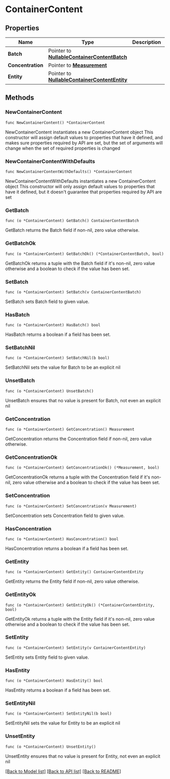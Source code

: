 # ContainerContent

## Properties

Name | Type | Description | Notes
------------ | ------------- | ------------- | -------------
**Batch** | Pointer to [**NullableContainerContentBatch**](ContainerContentBatch.md) |  | [optional] 
**Concentration** | Pointer to [**Measurement**](Measurement.md) |  | [optional] 
**Entity** | Pointer to [**NullableContainerContentEntity**](ContainerContentEntity.md) |  | [optional] 

## Methods

### NewContainerContent

`func NewContainerContent() *ContainerContent`

NewContainerContent instantiates a new ContainerContent object
This constructor will assign default values to properties that have it defined,
and makes sure properties required by API are set, but the set of arguments
will change when the set of required properties is changed

### NewContainerContentWithDefaults

`func NewContainerContentWithDefaults() *ContainerContent`

NewContainerContentWithDefaults instantiates a new ContainerContent object
This constructor will only assign default values to properties that have it defined,
but it doesn't guarantee that properties required by API are set

### GetBatch

`func (o *ContainerContent) GetBatch() ContainerContentBatch`

GetBatch returns the Batch field if non-nil, zero value otherwise.

### GetBatchOk

`func (o *ContainerContent) GetBatchOk() (*ContainerContentBatch, bool)`

GetBatchOk returns a tuple with the Batch field if it's non-nil, zero value otherwise
and a boolean to check if the value has been set.

### SetBatch

`func (o *ContainerContent) SetBatch(v ContainerContentBatch)`

SetBatch sets Batch field to given value.

### HasBatch

`func (o *ContainerContent) HasBatch() bool`

HasBatch returns a boolean if a field has been set.

### SetBatchNil

`func (o *ContainerContent) SetBatchNil(b bool)`

 SetBatchNil sets the value for Batch to be an explicit nil

### UnsetBatch
`func (o *ContainerContent) UnsetBatch()`

UnsetBatch ensures that no value is present for Batch, not even an explicit nil
### GetConcentration

`func (o *ContainerContent) GetConcentration() Measurement`

GetConcentration returns the Concentration field if non-nil, zero value otherwise.

### GetConcentrationOk

`func (o *ContainerContent) GetConcentrationOk() (*Measurement, bool)`

GetConcentrationOk returns a tuple with the Concentration field if it's non-nil, zero value otherwise
and a boolean to check if the value has been set.

### SetConcentration

`func (o *ContainerContent) SetConcentration(v Measurement)`

SetConcentration sets Concentration field to given value.

### HasConcentration

`func (o *ContainerContent) HasConcentration() bool`

HasConcentration returns a boolean if a field has been set.

### GetEntity

`func (o *ContainerContent) GetEntity() ContainerContentEntity`

GetEntity returns the Entity field if non-nil, zero value otherwise.

### GetEntityOk

`func (o *ContainerContent) GetEntityOk() (*ContainerContentEntity, bool)`

GetEntityOk returns a tuple with the Entity field if it's non-nil, zero value otherwise
and a boolean to check if the value has been set.

### SetEntity

`func (o *ContainerContent) SetEntity(v ContainerContentEntity)`

SetEntity sets Entity field to given value.

### HasEntity

`func (o *ContainerContent) HasEntity() bool`

HasEntity returns a boolean if a field has been set.

### SetEntityNil

`func (o *ContainerContent) SetEntityNil(b bool)`

 SetEntityNil sets the value for Entity to be an explicit nil

### UnsetEntity
`func (o *ContainerContent) UnsetEntity()`

UnsetEntity ensures that no value is present for Entity, not even an explicit nil

[[Back to Model list]](../README.md#documentation-for-models) [[Back to API list]](../README.md#documentation-for-api-endpoints) [[Back to README]](../README.md)


